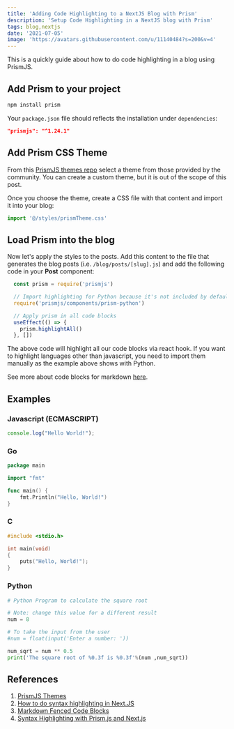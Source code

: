 ```yaml
---
title: 'Adding Code Highlighting to a NextJS Blog with Prism'
description: 'Setup Code Highlighting in a NextJS blog with Prism'
tags: blog,nextjs
date: '2021-07-05'
image: 'https://avatars.githubusercontent.com/u/11140484?s=200&v=4'
---
```


This is a quickly guide about how to do code highlighting in a blog using PrismJS.

## Add Prism to your project

```bash
npm install prism
```

Your `package.json` file should reflects the installation under `dependencies`:

```json
"prismjs": "^1.24.1"
```

## Add Prism CSS Theme

From this [PrismJS themes repo](https://github.com/PrismJS/prism-themes/tree/master/themes) select a theme from those provided by the community. You can create a custom theme, but it is out of the scope of this post.

Once you choose the theme, create a CSS file with that content and import it into your blog:

```javascript
import '@/styles/prismTheme.css'
```

## Load Prism into the blog

Now let's apply the styles to the posts. Add this content to the file that generates the blog posts (i.e. `/blog/posts/[slug].js`) and add the following code in your **Post** component:

```javascript
  const prism = require('prismjs')

  // Import highlighting for Python because it's not included by default
  require('prismjs/components/prism-python')

  // Apply prism in all code blocks
  useEffect(() => {
    prism.highlightAll()
  }, [])
```

The above code will highlight all our code blocks via react hook. If you want to highlight languages other than javascript, you need to import them manually as the example above shows with Python.

See more about code blocks for markdown [here](https://www.markdownguide.org/extended-syntax/#fenced-code-blocks).

## Examples

### Javascript (ECMASCRIPT)

```javascript
console.log("Hello World!");
```

### Go

```go
package main

import "fmt"

func main() {
    fmt.Println("Hello, World!")
}
```

### C

```c
#include <stdio.h>

int main(void)
{
    puts("Hello, World!");
}
```

### Python

```python
# Python Program to calculate the square root

# Note: change this value for a different result
num = 8

# To take the input from the user
#num = float(input('Enter a number: '))

num_sqrt = num ** 0.5
print('The square root of %0.3f is %0.3f'%(num ,num_sqrt))
```

## References

1. [PrismJS Themes](https://github.com/PrismJS/prism-themes/tree/master/themes)
2. [How to do syntax highlighting in Next.JS](https://garbagevalue.com/blog/syntax-highlighting-next-js)
3. [Markdown Fenced Code Blocks](https://www.markdownguide.org/extended-syntax/#fenced-code-blocks)
4. [Syntax Highlighting with Prism.js and Next.js](https://mxd.codes/articles/syntax-highlighting-with-prism-and-next-js)
